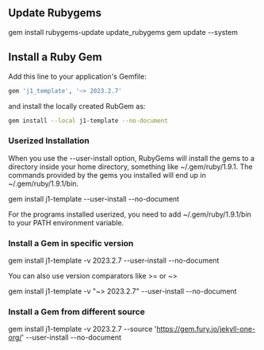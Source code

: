 ## Update Rubygems

gem install rubygems-update
update_rubygems
gem update --system


## Install a Ruby Gem

Add this line to your application's Gemfile:

``` ruby
gem 'j1_template', '~> 2023.2.7'
```

and install the locally created RubGem as:

``` sh
gem install --local j1-template --no-document
```

### Userized Installation

When you use the --user-install option, RubyGems will install the gems to a
directory inside your home directory, something like ~/.gem/ruby/1.9.1. The
commands provided by the gems you installed will end up in
~/.gem/ruby/1.9.1/bin.

  gem install j1-template --user-install --no-document

For the programs installed userized, you need to add ~/.gem/ruby/1.9.1/bin
to your PATH environment variable.

### Install a Gem in specific version

  gem install j1-template -v 2023.2.7 --user-install --no-document

You can also use version comparators like >= or ~>

  gem install j1-template -v "~> 2023.2.7" --user-install --no-document


### Install a Gem from different source

  gem install j1-template -v 2023.2.7 --source 'https://gem.fury.io/jekyll-one-org/' --user-install --no-document
